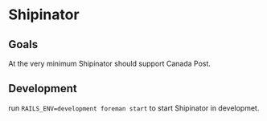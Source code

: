 # Shipinator

## Goals
At the very minimum Shipinator should support Canada Post.

## Development
run `` RAILS_ENV=development foreman start ``
to start Shipinator in developmet.

